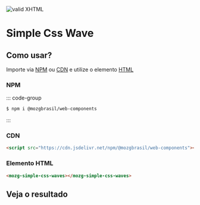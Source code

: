 [checkmark]: https://raw.githubusercontent.com/mozgbrasil/mozgbrasil.github.io/refs/heads/main/docs/logo-mini.png 'MOZG'

![valid XHTML][checkmark]

# Simple Css Wave

<!-- [Web Components](https://developer.mozilla.org/en-US/docs/Web/API/Web_components) -->

<!-- ::: tip
🍀
::: -->

## **Como usar?**

Importe via [NPM](https://www.npmjs.com/package/@mozgbrasil/web-components) ou [CDN](https://en.wikipedia.org/wiki/JSDelivr) e utilize o elemento [HTML](https://pt.wikipedia.org/wiki/HTML)

### **NPM**

::: code-group

```sh [npm]
$ npm i @mozgbrasil/web-components
```

:::

### CDN

```html
<script src="https://cdn.jsdelivr.net/npm/@mozgbrasil/web-components"></script>
```

### Elemento HTML

```html
<mozg-simple-css-waves></mozg-simple-css-waves>
```

## **Veja o resultado**

<mozg-simple-css-waves></mozg-simple-css-waves>

<script client>
  console.log('client side JavaScript!')
document.querySelector('h1').addEventListener('click', () => {
  console.log('client side JavaScript!')
})

// 
</script>

<style>
mozg-core::part(custom-button) {
  background-color: red;  /* Altera o fundo da parte 'custom-button' */
  border-radius: 10px;     /* Modifica a borda */
}

mozg-core::part(custom-button) button {
  color: yellow;  /* Altera a cor do texto do botão */
}
</style>

<mozg-core></mozg-core>
